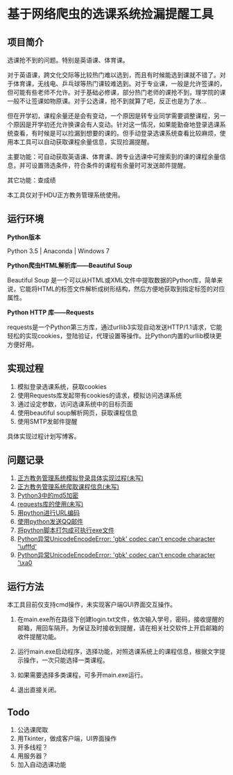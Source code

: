 # 基于网络爬虫的选课系统捡漏提醒工具

## 项目简介

选课抢不到的问题。特别是英语课、体育课。

对于英语课，跨文化交际等比较热门难以选到，而且有时候能选到课就不错了。对于体育课，无线电、乒乓球等热门课较难选到。对于专业课，一般是允许签课的，但可能有些老师不允许。对于基础必修课，部分热门老师的课抢不到，理学院的课一般不让签课如物原课。对于公选课，抢不到就算了吧，反正也是为了水...

但在开学初，课程余量还是会有变动，一个原因是转专业同学需要调整课程，另一个原因是开学初还允许换课会有人变动。针对这一情况，如果能勤奋地登录选课系统查看，有时候是可以捡漏到想要的课的。但手动登录选课系统查看比较麻烦，使用本工具可以自动获取课程余量信息，实现捡漏提醒。

主要功能：可自动获取英语课、体育课、跨专业选课中可搜索到的课的课程余量信息，并可设置筛选条件，符合条件的课程有余量时可发送邮件提醒。

其它功能：查成绩

本工具仅对于HDU正方教务管理系统使用。

## 运行环境

**Python版本**

Python 3.5 | Anaconda | Windows 7

**Python爬虫HTML解析库——Beautiful Soup**

Beautiful Soup 是一个可以从HTML或XML文件中提取数据的Python库，简单来说，它能将HTML的标签文件解析成树形结构，然后方便地获取到指定标签的对应属性。

**Python HTTP 库——Requests**

requests是一个Python第三方库，通过urllib3实现自动发送HTTP/1.1请求，它能轻松的实现cookies，登陆验证，代理设置等操作。比Python内置的urllib模块更方便好用。

## 实现过程

1. 模拟登录选课系统，获取cookies
2. 使用Requests库发起带有cookies的请求，模拟访问选课系统
3. 通过设定参数，访问选课系统中的目标页面
4. 使用beautiful soup解析网页，获取课程信息
5. 使用SMTP发邮件提醒

具体实现过程计划写博客。

## 问题记录

1. [正方教务管理系统模拟登录具体实现过程(未写)]()
2. [正方教务管理系统爬取课程信息(未写)]()
3. [Python3中的md5加密](https://blog.csdn.net/qq_38607035/article/details/82591931)
4. [requests库的使用(未写)]()
5. [用python进行URL编码](https://blog.csdn.net/qq_38607035/article/details/82594822)
6. [使用python发送QQ邮件](https://blog.csdn.net/qq_38607035/article/details/82594695)
7. [将python脚本打包成可执行exe文件](https://blog.csdn.net/qq_38607035/article/details/82592602)
8. [Python异常UnicodeEncodeError: 'gbk' codec can't encode character '\ufffd'](https://blog.csdn.net/qq_38607035/article/details/82595032)
9. [Python异常UnicodeEncodeError: 'gbk' codec can't encode character '\xa0](https://blog.csdn.net/qq_38607035/article/details/82595170)

## 运行方法

本工具目前仅支持cmd操作，未实现客户端GUI界面交互操作。

1. 在main.exe所在路径下创建login.txt文件，依次输入学号，密码，接收提醒的邮箱，用回车隔开。为保证及时接收到提醒，请在相关社交软件上开启邮箱的收件提醒功能。

2. 运行main.exe启动程序，选择功能，对照选课系统上的课程信息，根据文字提示操作，一次只能选择一类课程。
3. 如果需要选择多类课程，可多开main.exe运行。
4. 退出直接关闭。

## Todo

1. 公选课爬取
2. 用Tkinter，做成客户端，UI界面操作
3. 开多线程？
4. 用服务器？
5. 加入自动选课功能